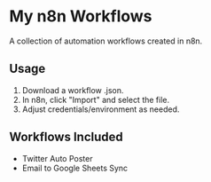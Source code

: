 # My n8n Workflows

A collection of automation workflows created in n8n.

## Usage

1. Download a workflow .json.
2. In n8n, click "Import" and select the file.
3. Adjust credentials/environment as needed.

## Workflows Included

- Twitter Auto Poster
- Email to Google Sheets Sync
